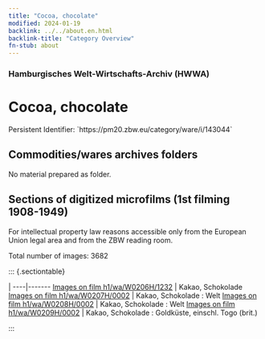 ```yaml
---
title: "Cocoa, chocolate"
modified: 2024-01-19
backlink: ../../about.en.html
backlink-title: "Category Overview"
fn-stub: about
---
```


### Hamburgisches Welt-Wirtschafts-Archiv (HWWA)

# Cocoa, chocolate

<div class="hint">Persistent Identifier: `https://pm20.zbw.eu/category/ware/i/143044`</div>







## Commodities/wares archives folders





No material prepared as folder.



<a id="filmsections" />

## Sections of digitized microfilms (1st filming 1908-1949)

<p>For intellectual property law reasons accessible only from the European Union legal area and from the ZBW reading room.</p>



<p>Total number of images: 3682</p>




::: {.sectiontable}

 | 
----|-------
<a class="btn" href="https://pm20.zbw.eu/film/h1/wa/W0206H/1232" rel="nofollow">Images on film h1/wa/W0206H/1232</a> | Kakao, Schokolade
<a class="btn" href="https://pm20.zbw.eu/film/h1/wa/W0207H/0002" rel="nofollow">Images on film h1/wa/W0207H/0002</a> | Kakao, Schokolade : Welt
<a class="btn" href="https://pm20.zbw.eu/film/h1/wa/W0208H/0002" rel="nofollow">Images on film h1/wa/W0208H/0002</a> | Kakao, Schokolade : Welt
<a class="btn" href="https://pm20.zbw.eu/film/h1/wa/W0209H/0002" rel="nofollow">Images on film h1/wa/W0209H/0002</a> | Kakao, Schokolade : Goldküste, einschl. Togo (brit.)


:::
















